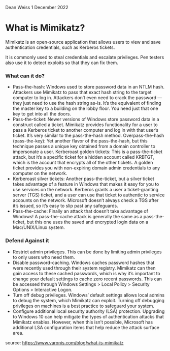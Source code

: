 Dean Weiss
1 December 2022

# What is Mimikatz?

<p>
Mimikatz is an open-source application that allows users to view and save authentication credentials, such as Kerberos tickets.
  
It is commonly used to steal credentials and escalate privileges. Pen testers also use it to detect exploits so that they can fix them.
  
### What can it do?
  
- Pass-the-hash: Windows used to store password data in an NTLM hash. Attackers use Mimikatz to pass that exact hash string to the target computer to log in. Attackers don’t even need to crack the password — they just need to use the hash string as-is. It’s the equivalent of finding the master key to a building on the lobby floor. You need just that one key to get into all the doors.
- Pass-the-ticket: Newer versions of Windows store password data in a construct called a ticket. Mimikatz provides functionality for a user to pass a Kerberos ticket to another computer and log in with that user’s ticket. It’s very similar to the pass-the-hash method.
Overpass-the-hash (pass-the-key): Yet another flavor of the pass-the-hash, but this technique passes a unique key obtained from a domain controller to impersonate a user.
Kerberoast golden tickets: This is a pass-the-ticket attack, but it’s a specific ticket for a hidden account called KRBTGT, which is the account that encrypts all of the other tickets. A golden ticket provides you with non-expiring domain admin credentials to any computer on the network.
- Kerberoast silver tickets: Another pass-the-ticket, but a silver ticket takes advantage of a feature in Windows that makes it easy for you to use services on the network. Kerberos grants a user a ticket-granting server (TGS) ticket, and a user can use that ticket to authentic to service accounts on the network. Microsoft doesn’t always check a TGS after it’s issued, so it’s easy to slip past any safeguards.
- Pass-the-cache: Finally an attack that doesn’t take advantage of Windows! A pass-the-cache attack is generally the same as a pass-the-ticket, but this one uses the saved and encrypted login data on a Mac/UNIX/Linux system.  
</p>

  
### Defend Against it

- Restrict admin privileges. This can be done by limiting admin privileges to only users who need them.
- Disable password-caching. Windows caches password hashes that were recently used through their system registry. Mimikatz can then gain access to these cached passwords, which is why it’s important to change your default settings to cache zero recent passwords. This can be accessed through Windows Settings > Local Policy > Security Options > Interactive Logon.  
- Turn off debug privileges. Windows’ default settings allows local admins to debug the system, which Mimikatz can exploit. Turning off debugging privileges on machines is a best practice to safeguard your system.  
- Configure additional local security authority (LSA) protection. Upgrading to Windows 10 can help mitigate the types of authentication attacks that Mimikatz enables. However, when this isn’t possible, Microsoft has additional LSA configuration items that help reduce the attack surface area.

source: https://www.varonis.com/blog/what-is-mimikatz
